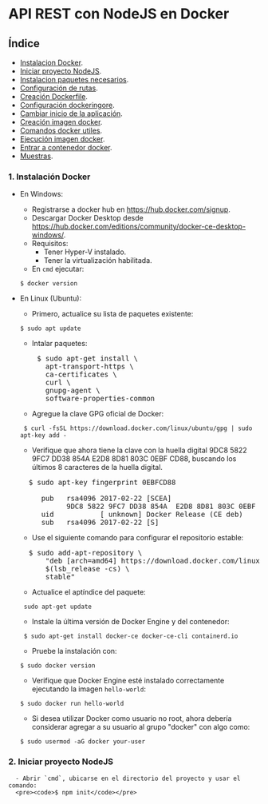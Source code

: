 # API REST con NodeJS en Docker


## Índice
- [Instalacion Docker](#1-instalación-docker).
- [Iniciar proyecto NodeJS](#2-iniciar-proyecto-nodejs).
- [Instalacion paquetes necesarios](#paquetes-necesarios).
- [Configuración de rutas](#configurar-rutas).
- [Creación Dockerfile](#docker-file).
- [Configuración dockeringore](#docker-ignore).
- [Cambiar inicio de la aplicación](#script-inicio).
- [Creación imagen docker](#docker-image).
- [Comandos docker utiles](#comandos-docker).
- [Ejecución imagen docker]($ejecutar-image-docker).
- [Entrar a contenedor docker](#entrar-docker).
- [Muestras](#muestras).


### 1. Instalación Docker
  - En Windows:
    - Registrarse a docker hub en https://hub.docker.com/signup.
    - Descargar Docker Desktop desde https://hub.docker.com/editions/community/docker-ce-desktop-windows/.
    - Requisitos: 
      - Tener Hyper-V instalado.
      - Tener la virtualización habilitada.
    - En `cmd` ejecutar:
    <pre><code>$ docker version </code></pre>
  
  - En Linux (Ubuntu):
    - Primero, actualice su lista de paquetes existente:
    <pre><code>$ sudo apt update</code></pre>
    - Intalar paquetes:
    <pre>
        $ sudo apt-get install \
          apt-transport-https \
          ca-certificates \
          curl \
          gnupg-agent \
          software-properties-common
    </pre>
    - Agregue la clave GPG oficial de Docker:
    <pre><code> $ curl -fsSL https://download.docker.com/linux/ubuntu/gpg | sudo apt-key add - </code></pre>
    - Verifique que ahora tiene la clave con la huella digital 9DC8 5822 9FC7 DD38 854A  E2D8 8D81 803C 0EBF CD88, buscando los últimos 8 caracteres de la huella digital.
    <pre>
      $ sudo apt-key fingerprint 0EBFCD88
      
         pub   rsa4096 2017-02-22 [SCEA]
               9DC8 5822 9FC7 DD38 854A  E2D8 8D81 803C 0EBF CD88
         uid           [ unknown] Docker Release (CE deb) <docker@docker.com>
         sub   rsa4096 2017-02-22 [S]
    </pre>
    - Use el siguiente comando para configurar el repositorio estable:
    <pre>
      $ sudo add-apt-repository \
          "deb [arch=amd64] https://download.docker.com/linux/ubuntu \
          $(lsb_release -cs) \
          stable"
    </pre>
    - Actualice el aptíndice del paquete:
    <pre><code> sudo apt-get update </code></pre>
    - Instale la última versión de Docker Engine y del contenedor:
    <pre><code> $ sudo apt-get install docker-ce docker-ce-cli containerd.io </code></pre>
    - Pruebe la instalación con:
    <pre><code>$ sudo docker version </code></pre>
    - Verifique que Docker Engine esté instalado correctamente ejecutando la  imagen `hello-world`:
    <pre><code>$ sudo docker run hello-world </code></pre>
    - Si desea utilizar Docker como usuario no root, ahora debería considerar agregar a su usuario al grupo "docker" con algo como:
    <pre><code>$ sudo usermod -aG docker your-user</code></pre>
    
    
### 2. Iniciar proyecto NodeJS
      - Abrir `cmd`, ubicarse en el directorio del proyecto y usar el comando:
      <pre><code>$ npm init</code></pre>
